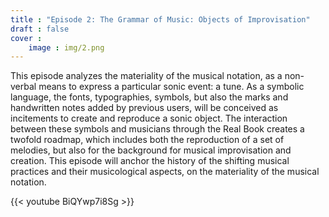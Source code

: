 ```yaml
---
title : "Episode 2: The Grammar of Music: Objects of Improvisation"
draft : false
cover :
    image : img/2.png
---
```

This episode analyzes the materiality of the musical notation, as a non-verbal means to express a particular sonic event: a tune. As a symbolic language, the fonts, typographies, symbols, but also the marks and handwritten notes added by previous users, will be conceived as incitements to create and reproduce a sonic object. The interaction between these symbols and musicians through the Real Book creates a twofold roadmap, which includes both the reproduction of a set of melodies, but also for the background for musical improvisation and creation. This episode will anchor the history of the shifting musical practices and their musicological aspects, on the materiality of the musical notation.

{{< youtube BiQYwp7i8Sg >}}